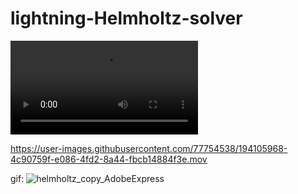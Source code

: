 # lightning-Helmholtz-solver
 
![plot](helmholtz.mp4)


https://user-images.githubusercontent.com/77754538/194105968-4c90759f-e086-4fd2-8a44-fbcb14884f3e.mov

gif:
![helmholtz_copy_AdobeExpress](https://user-images.githubusercontent.com/77754538/194106263-ca938806-ada0-4c52-820a-4e5e52c41383.gif)
